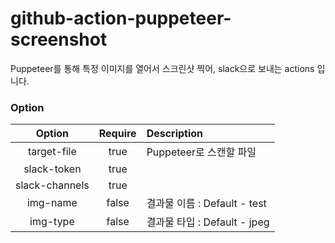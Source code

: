 # github-action-puppeteer-screenshot

Puppeteer를 통해 특정 이미지를 열어서 스크린샷 찍어, slack으로 보내는 actions 입니다.

### Option

|     Option     | Require | Description                  |
| :------------: | :-----: | :--------------------------- |
|  target-file   |  true   | Puppeteer로 스캔할 파일      |
|  slack-token   |  true   |                              |
| slack-channels |  true   |                              |
|    img-name    |  false  | 결과물 이름 : Default - test |
|    img-type    |  false  | 결과물 타입 : Default - jpeg |
